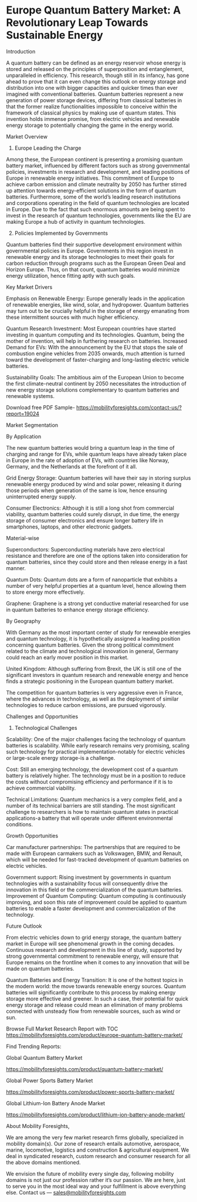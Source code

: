 # Europe Quantum Battery Market: A Revolutionary Leap Towards Sustainable Energy

Introduction

A quantum battery can be defined as an energy reservoir whose energy is stored and released on the principles of superposition and entanglement, unparalleled in efficiency. This research, though still in its infancy, has gone ahead to prove that it can even change this outlook on energy storage and distribution into one with bigger capacities and quicker times than ever imagined with conventional batteries. Quantum batteries represent a new generation of power storage devices, differing from classical batteries in that the former realize functionalities impossible to conceive within the framework of classical physics by making use of quantum states. This invention holds immense promise, from electric vehicles and renewable energy storage to potentially changing the game in the energy world.

Market Overview

1. Europe Leading the Charge

Among these, the European continent is presenting a promising quantum battery market, influenced by different factors such as strong governmental policies, investments in research and development, and leading positions of Europe in renewable energy initiatives. This commitment of Europe to achieve carbon emission and climate neutrality by 2050 has further stirred up attention towards energy-efficient solutions in the form of quantum batteries. Furthermore, some of the world’s leading research institutions and corporations operating in the field of quantum technologies are located in Europe. Due to the fact that such enormous amounts are being spent to invest in the research of quantum technologies, governments like the EU are making Europe a hub of activity in quantum technologies.

2. Policies Implemented by Governments

Quantum batteries find their supportive development environment within governmental policies in Europe. Governments in this region invest in renewable energy and its storage technologies to meet their goals for carbon reduction through programs such as the European Green Deal and Horizon Europe. Thus, on that count, quantum batteries would minimize energy utilization, hence fitting aptly with such goals.

Key Market Drivers

Emphasis on Renewable Energy: Europe generally leads in the application of renewable energies, like wind, solar, and hydropower. Quantum batteries may turn out to be crucially helpful in the storage of energy emanating from these intermittent sources with much higher efficiency.

Quantum Research Investment: Most European countries have started investing in quantum computing and its technologies. Quantum, being the mother of invention, will help in furthering research on batteries.
Increased Demand for EVs: With the announcement by the EU that stops the sale of combustion engine vehicles from 2035 onwards, much attention is turned toward the development of faster-charging and long-lasting electric vehicle batteries.

Sustainability Goals: The ambitious aim of the European Union to become the first climate-neutral continent by 2050 necessitates the introduction of new energy storage solutions complementary to quantum batteries and renewable systems.

Download free PDF Sample- https://mobilityforesights.com/contact-us/?report=19024

Market Segmentation

By Application

The new quantum batteries would bring a quantum leap in the time of charging and range for EVs, while quantum leaps have already taken place in Europe in the rate of adoption of EVs, with countries like Norway, Germany, and the Netherlands at the forefront of it all.

Grid Energy Storage: Quantum batteries will have their say in storing surplus renewable energy produced by wind and solar power, releasing it during those periods when generation of the same is low, hence ensuring uninterrupted energy supply.

Consumer Electronics: Although it is still a long shot from commercial viability, quantum batteries could surely disrupt, in due time, the energy storage of consumer electronics and ensure longer battery life in smartphones, laptops, and other electronic gadgets.

Material-wise

Superconductors: Superconducting materials have zero electrical resistance and therefore are one of the options taken into consideration for quantum batteries, since they could store and then release energy in a fast manner.

Quantum Dots: Quantum dots are a form of nanoparticle that exhibits a number of very helpful properties at a quantum level, hence allowing them to store energy more effectively.

Graphene: Graphene is a strong yet conductive material researched for use in quantum batteries to enhance energy storage efficiency.

By Geography

With Germany as the most important center of study for renewable energies and quantum technology, it is hypothetically assigned a leading position concerning quantum batteries. Given the strong political commitment related to the climate and technological innovation in general, Germany could reach an early mover position in this market.

United Kingdom: Although suffering from Brexit, the UK is still one of the significant investors in quantum research and renewable energy and hence finds a strategic positioning in the European quantum battery market.

The competition for quantum batteries is very aggressive even in France, where the advances in technology, as well as the deployment of similar technologies to reduce carbon emissions, are pursued vigorously.

Challenges and Opportunities

1. Technological Challenges

Scalability: One of the major challenges facing the technology of quantum batteries is scalability. While early research remains very promising, scaling such technology for practical implementation-notably for electric vehicles or large-scale energy storage-is a challenge.

Cost: Still an emerging technology, the development cost of a quantum battery is relatively higher. The technology must be in a position to reduce the costs without compromising efficiency and performance if it is to achieve commercial viability.

Technical Limitations: Quantum mechanics is a very complex field, and a number of its technical barriers are still standing. The most significant challenge to researchers is how to maintain quantum states in practical applications-a battery that will operate under different environmental conditions.

Growth Opportunities

Car manufacturer partnerships: The partnerships that are required to be made with European carmakers such as Volkswagen, BMW, and Renault, which will be needed for fast-tracked development of quantum batteries on electric vehicles.

Government support: Rising investment by governments in quantum technologies with a sustainability focus will consequently drive the innovation in this field or the commercialization of the quantum batteries.
Improvement of Quantum Computing: Quantum computing is continuously improving, and soon this rate of improvement could be applied to quantum batteries to enable a faster development and commercialization of the technology.

Future Outlook

From electric vehicles down to grid energy storage, the quantum battery market in Europe will see phenomenal growth in the coming decades. Continuous research and development in this line of study, supported by strong governmental commitment to renewable energy, will ensure that Europe remains on the frontline when it comes to any innovation that will be made on quantum batteries.

Quantum Batteries and Energy Transition: It is one of the hottest topics in the modern world: the move towards renewable energy sources. Quantum batteries will significantly contribute to this process by making energy storage more effective and greener. In such a case, their potential for quick energy storage and release could mean an elimination of many problems connected with unsteady flow from renewable sources, such as wind or sun.

Browse Full Market Research Report with TOC https://mobilityforesights.com/product/europe-quantum-battery-market/

Find Trending Reports:

Global Quantum Battery Market

https://mobilityforesights.com/product/quantum-battery-market/

Global Power Sports Battery Market

https://mobilityforesights.com/product/power-sports-battery-market/

Global Lithium-Ion Battery Anode Market

https://mobilityforesights.com/product/lithium-ion-battery-anode-market/

About Mobility Foresights,

We are among the very few market research firms globally, specialized in mobility domain(s). Our zone of research entails automotive, aerospace, marine, locomotive, logistics and construction & agricultural equipment. We deal in syndicated research, custom research and consumer research for all the above domains mentioned.

We envision the future of mobility every single day, following mobility domains is not just our profession rather it’s our passion. We are here, just to serve you in the most ideal way and your fulfillment is above everything else. Contact us — sales@mobilityforesights.com





